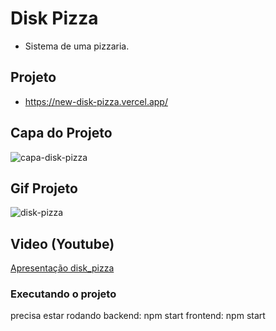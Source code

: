 # Disk Pizza
- Sistema de uma pizzaria.

## Projeto
- https://new-disk-pizza.vercel.app/

## Capa do Projeto
![capa-disk-pizza](https://github.com/WagnerTerry/new_disk_pizza/blob/master/src/assets/disk-pizza.png)

## Gif Projeto
![disk-pizza](https://github.com/WagnerTerry/new_disk_pizza/blob/master/src/assets/disk_pizza.gif)

## Video (Youtube)
[Apresentação disk_pizza]([https://www.youtube.com/watch?v=T36dTWW_TfY&t=42s&ab_channel=WagnerGon%C3%A7alves](https://www.youtube.com/watch?v=T36dTWW_TfY&t=42s&ab_channel=WagnerGon%C3%A7alves))

### Executando o projeto
precisa estar rodando
backend: npm start
frontend: npm start
